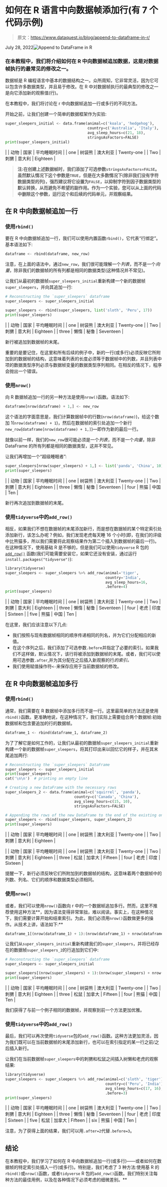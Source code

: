 # 如何在 R 语言中向数据帧添加行(有 7 个代码示例)

> 原文：<https://www.dataquest.io/blog/append-to-dataframe-in-r/>

July 28, 2022![Append to DataFrame in R](img/71a8f14dce382fbbdaa88c5d9695cd3c.png)

### 在本教程中，我们将介绍如何在 R 中向数据帧追加数据，这是对数据帧执行的最常见的修改之一。

数据帧是 R 编程语言中基本的数据结构之一。众所周知，它非常灵活，因为它可以包含许多数据类型，并且易于修改。在 R 中对数据帧执行的最典型的修改之一是向它添加新的观察值(行)。

在本教程中，我们将讨论在 r 中向数据帧追加一行或多行的不同方法。

开始之前，让我们创建一个简单的数据框架作为实验:

```py
super_sleepers_initial <- data.frame(animal=c('koala', 'hedgehog'), 
                                     country=c('Australia', 'Italy'),
                                     avg_sleep_hours=c(21, 18), 
                                     stringsAsFactors=FALSE)
print(super_sleepers_initial)
```

|  | 动物 | 国家 | 平均睡眠时间 |
| one | 树袋熊 | 澳大利亚 | Twenty-one |
| Two | 刺猬 | 意大利 | Eighteen |

> **注:**在创建上述数据帧时，我们添加了可选参数`stringsAsFactors=FALSE`。虽然默认情况下这个参数是`TRUE`，但是在大多数情况下(除非我们没有字符数据类型的列)，强烈建议**将它设置为`FALSE`，以抑制字符到因子数据类型的默认转换，从而避免不希望的副作用。作为一个实验，您可以从上面的代码中删除这个参数，运行这个和后续的代码单元，并观察结果。**

## 在 R 中向数据帧追加一行

### 使用`rbind()`

要在 R 中向数据帧追加一行，我们可以使用内置函数`rbind()`，它代表“行绑定”。基本语法如下:

```py
dataframe <- rbind(dataframe, new_row)
```

注意，在上面的语法中，通过`new_row`，我们很可能理解一个*列表*，而不是一个*向量*，除非我们的数据帧的所有列都是相同的数据类型(这种情况并不常见)。

让我们从最初的数据帧`super_sleepers_initial`重新构建一个新的数据帧`super_sleepers`，并向其追加一行:

```py
# Reconstructing the `super_sleepers` dataframe
super_sleepers <- super_sleepers_initial

super_sleepers <- rbind(super_sleepers, list('sloth', 'Peru', 17))
print(super_sleepers)
```

|  | 动物 | 国家 | 平均睡眠时间 |
| one | 树袋熊 | 澳大利亚 | Twenty-one |
| Two | 刺猬 | 意大利 | Eighteen |
| three | 懒惰 | 秘鲁 | Seventeen |

新行被追加到数据帧的末尾。

重要的是要记住，在这里和所有后续的例子中，新的一行(或多行)必须反映它所附加到的数据帧的结构，这意味着列表的长度必须等于数据帧中的列数，并且列表中项的数据类型序列必须与数据帧变量的数据类型序列相同。在相反的情况下，程序会抛出一个错误。

### 使用`nrow()`

向 R 数据帧追加一行的另一种方法是使用`nrow()`函数。语法如下:

```py
dataframe[nrow(dataframe) + 1,] <- new_row
```

这个语法的字面意思是，我们计算数据帧中的行数(`nrow(dataframe)`)，给这个数加 1(`nrow(dataframe) + 1`)，然后在数据帧的索引处追加一个新行`new_row`(`dataframe[nrow(dataframe) + 1,]`)—即作为新的最后一行。

就像以前一样，我们的`new_row`很可能必须是一个*列表*，而不是一个*向量*，除非 DataFrame 的所有列都是相同的数据类型，这并不常见。

让我们再增加一个“超级睡眠者”:

```py
super_sleepers[nrow(super_sleepers) + 1,] <- list('panda', 'China', 10)
print(super_sleepers)
```

|  | 动物 | 国家 | 平均睡眠时间 |
| one | 树袋熊 | 澳大利亚 | Twenty-one |
| Two | 刺猬 | 意大利 | Eighteen |
| three | 懒惰 | 秘鲁 | Seventeen |
| four | 熊猫 | 中国 | Ten |

新行再次追加到数据帧的末尾。

### 使用`tidyverse`中的`add_row()`

相反，如果我们不想在数据帧的末尾添加新行，而是想在数据帧的某个特定索引处添加新行，该怎么办呢？例如，我们发现老虎每天睡 16 个小时(即，在我们的评级中比熊猫多，所以我们需要将此观察结果作为第二个插入到数据帧的最后一行)。在这种情况下，使用基础 R 是不够的，但是我们可以使用`tidyverse` R 包的 [`add_row()`](https://www.rdocumentation.org/packages/tibble/versions/3.1.6/topics/add_row) 函数(我们可能需要安装它，如果它还没有安装，通过运行`install.packages("tidyverse")`):

```py
library(tidyverse)
super_sleepers <- super_sleepers %>% add_row(animal='tiger', 
                                             country='India', 
                                             avg_sleep_hours=16, 
                                             .before=4)
print(super_sleepers)
```

|  | 动物 | 国家 | 平均睡眠时间 |
| one | 树袋熊 | 澳大利亚 | Twenty-one |
| Two | 刺猬 | 意大利 | Eighteen |
| three | 懒惰 | 秘鲁 | Seventeen |
| four | 老虎 | 印度 | Sixteen |
| five | 熊猫 | 中国 | Ten |

在这里，我们应该注意以下几点:

*   我们按照与现有数据帧相同的顺序传递相同的列名，并为它们分配相应的新值。
*   在这个序列之后，我们添加了可选参数`.before`并指定了必要的索引。如果我们不这样做，默认情况下，该行将被添加到数据帧的末尾。或者，我们可以使用可选参数`.after`,并为其分配在之后插入新观察的行*的索引。*
*   我们使用赋值操作符`<-`来保存应用于当前数据帧的修改。

## 在 R 中向数据帧追加多行

### 使用`rbind()`

通常，我们需要在 R 数据帧中添加多行而不是一行。这里最简单的方法还是使用`rbind()`函数。更准确地说，在这种情况下，我们实际上需要组合两个数据帧:初始数据帧和包含要追加的行的数据帧。

```py
dataframe_1 <- rbind(dataframe_1, dataframe_2)
```

为了了解它是如何工作的，让我们从最初的数据帧`super_sleepers_initial`重新构建一个新的数据帧`super_sleepers`，将其打印出来以回忆它的样子，并在其末尾追加两行:

```py
# Reconstructing the `super_sleepers` DataFrame
super_sleepers <- super_sleepers_initial
print(super_sleepers)
cat('\n\n')  # printing an empty line

# Creating a new DataFrame with the necessary rows
super_sleepers_2 <- data.frame(animal=c('squirrel', 'panda'), 
                               country=c('Canada', 'China'),
                               avg_sleep_hours=c(15, 10), 
                               stringsAsFactors=FALSE)

# Appending the rows of the new DataFrame to the end of the existing one
super_sleepers <- rbind(super_sleepers, super_sleepers_2)
print(super_sleepers)
```

|  | 动物 | 国家 | 平均睡眠时间 |
| one | 树袋熊 | 澳大利亚 | Twenty-one |
| Two | 刺猬 | 意大利 | Eighteen |

|  | 动物 | 国家 | 平均睡眠时间 |
| one | 树袋熊 | 澳大利亚 | Twenty-one |
| Two | 刺猬 | 意大利 | Eighteen |
| three | 松鼠 | 加拿大 | Fifteen |
| four | 老虎 | 印度 | Sixteen |

提醒一下，新行必须反映它们所附加到的数据帧的结构，这意味着两个数据帧中的列数、列名、它们的顺序和数据类型必须相同。

### 使用`nrow()`

或者，我们可以使用`nrow()`函数向 r 中的一个数据帧追加多行。然而，这里不推荐使用这种方法**，因为语法变得非常笨拙，难以阅读。事实上，在这种情况下，我们需要计算开始和结束索引。为此，我们必须用`nrow()`函数做更多的操作。从技术上讲，语法如下:**

```py
dataframe_1[(nrow(dataframe_1) + 1):(nrow(dataframe_1) + nrow(dataframe_2)),] <- dataframe_2
```

让我们从`super_sleepers_initial`重新构建我们的`super_sleepers`，并将已经存在的数据帧`super_sleepers_2`的行追加到它们中:

```py
# Reconstructing the `super_sleepers` dataframe
super_sleepers <- super_sleepers_initial

super_sleepers[(nrow(super_sleepers) + 1):(nrow(super_sleepers) + nrow(super_sleepers_2)),] <- super_sleepers_2
print(super_sleepers)
```

|  | 动物 | 国家 | 平均睡眠时间 |
| one | 树袋熊 | 澳大利亚 | Twenty-one |
| Two | 刺猬 | 意大利 | Eighteen |
| three | 松鼠 | 加拿大 | Fifteen |
| four | 熊猫 | 中国 | Ten |

我们获得了与前一个例子相同的数据帧，并观察到前一个方法更加优雅。

### 使用`tidyverse`中的`add_row()`

最后，我们可以再次使用`tidyverse`包的`add_row()`函数。这种方法更加灵活，因为我们既可以在当前数据帧的末尾添加新行，也可以在索引指定的某一行之前/之后插入新行。

让我们在当前数据帧`super_sleepers`中的刺猬和松鼠之间插入树懒和老虎的观察结果:

```py
library(tidyverse)
super_sleepers <- super_sleepers %>% add_row(animal=c('sloth', 'tiger'), 
                                             country=c('Peru', 'India'),
                                             avg_sleep_hours=c(17, 16), 
                                             .before=3)
print(super_sleepers)
```

|  | 动物 | 国家 | 平均睡眠时间 |
| one | 树袋熊 | 澳大利亚 | Twenty-one |
| Two | 刺猬 | 意大利 | Eighteen |
| three | 懒惰 | 秘鲁 | Seventeen |
| four | 老虎 | 印度 | Sixteen |
| five | 松鼠 | 加拿大 | Fifteen |
| six | 熊猫 | 中国 | Ten |

注意，为了获得上面的结果，我们可以用`.after=2`代替`.before=3`。

## 结论

在本教程中，我们学习了如何在 R 中向数据帧追加一行(或多行)——或者如何在数据帧的特定索引处插入一行(或多行)。特别是，我们考虑了 3 种方法:使用基 R 的`rbind()`或`nrow()`函数，或者`tidyverse` R 包的`add_row()`函数。我们特别关注每种方法的最佳用例，以及在各种情况下必须考虑的细微差别。**